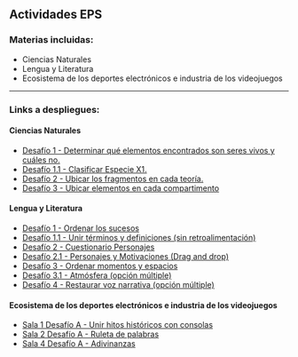 ## Actividades EPS
### Materias incluidas:
- Ciencias Naturales
- Lengua y Literatura
- Ecosistema de los deportes electrónicos e industria de los videojuegos

---
### Links a despliegues:
#### Ciencias Naturales
- [Desafío 1 - Determinar qué elementos encontrados son seres vivos y cuáles no.](https://eduadistancia.github.io/EPS/CienciasNaturales/Desafio1)
- [Desafío 1.1 - Clasificar Especie X1.](https://eduadistancia.github.io/EPS/CienciasNaturales/Desafio1-1)
- [Desafío 2 - Ubicar los fragmentos en cada teoría.](https://eduadistancia.github.io/EPS/CienciasNaturales/Desafio2)
- [Desafío 3 - Ubicar elementos en cada compartimento](https://eduadistancia.github.io/EPS/CienciasNaturales/Desafio3)

#### Lengua y Literatura
- [Desafío 1 - Ordenar los sucesos](https://eduadistancia.github.io/EPS/LenguaLiteratura/Desafio1)
- [Desafío 1.1 - Unir términos y definiciones (sin retroalimentación)](https://eduadistancia.github.io/EPS/LenguaLiteratura/Desafio1-1)
- [Desafío 2 - Cuestionario Personajes](https://eduadistancia.github.io/EPS/LenguaLiteratura/Desafio2)
- [Desafío 2.1 - Personajes y Motivaciones (Drag and drop)](https://eduadistancia.github.io/EPS/LenguaLiteratura/Desafio2-1)
- [Desafío 3 - Ordenar momentos y espacios](https://eduadistancia.github.io/EPS/LenguaLiteratura/Desafio3)
- [Desafío 3.1 - Atmósfera (opción múltiple)](https://eduadistancia.github.io/EPS/LenguaLiteratura/Desafio3-1)
- [Desafío 4 - Restaurar voz narrativa (opción múltiple)](https://eduadistancia.github.io/EPS/LenguaLiteratura/Desafio4)

#### Ecosistema de los deportes electrónicos e industria de los videojuegos
- [Sala 1 Desafío A - Unir hitos históricos con consolas](https://eduadistancia.github.io/EPS/DeportesElectronicos/Sala1DA)
- [Sala 2 Desafío A - Ruleta de palabras](https://eduadistancia.github.io/EPS/DeportesElectronicos/Sala2DA)
- [Sala 4 Desafío A - Adivinanzas](https://eduadistancia.github.io/EPS/DeportesElectronicos/Sala4DA)